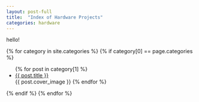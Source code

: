 ```yaml
---
layout: post-full
title:  "Index of Hardware Projects"
categories: hardware
---
```


<script>
    function updateBlogSidebar() {
        document.getElementsByClassName("sec-nav")[0].style.background = 'url("/assets/img/blog/header/{{ page.categories }}.png") center right';
    }
</script>

hello!

{% for category in site.categories %}
    {% if category[0] == page.categories %}
  <!-- <h3>{{ category[0] }}</h3> -->
  <ul>
    {% for post in category[1] %}
      <li><a href="{{ post.url }}">{{ post.title }}</a></li>
      {{ post.cover_image }}
    {% endfor %}
  </ul>
  {% endif %}
{% endfor %}